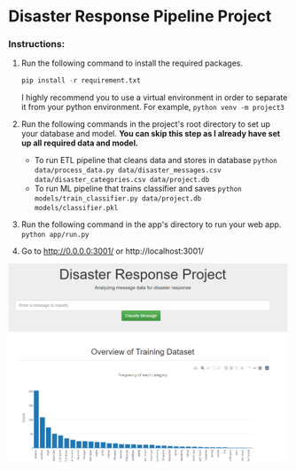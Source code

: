 # Disaster Response Pipeline Project

### Instructions:
1. Run the following command to install the required packages.
    ```python
    pip install -r requirement.txt
    ```
   I highly recommend you to use a virtual environment in order to separate it from your python environment. For example,
    `python venv -m project3`
   
2. Run the following commands in the project's root directory to set up your database and model. **You can skip this step as I already have set up all required data and model.**

    - To run ETL pipeline that cleans data and stores in database
        `python data/process_data.py data/disaster_messages.csv data/disaster_categories.csv data/project.db`
    - To run ML pipeline that trains classifier and saves
        `python models/train_classifier.py data/project.db models/classifier.pkl`

3. Run the following command in the app's directory to run your web app.
    `python app/run.py`

4. Go to http://0.0.0.0:3001/ or http://localhost:3001/

![sample](./image.png)
